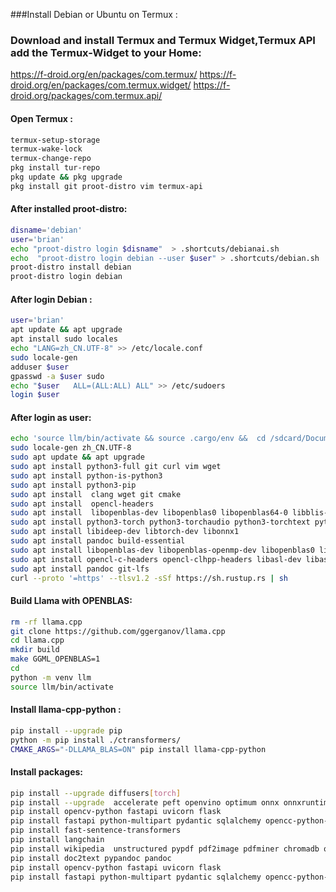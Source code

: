 ###Install Debian or Ubuntu on Termux :

### Download and install Termux and Termux Widget,Termux API add the Termux-Widget to your Home:

https://f-droid.org/en/packages/com.termux/
https://f-droid.org/en/packages/com.termux.widget/
https://f-droid.org/packages/com.termux.api/



#### Open Termux :

```bash
termux-setup-storage
termux-wake-lock
termux-change-repo
pkg install tur-repo
pkg update && pkg upgrade 
pkg install git proot-distro vim termux-api
```


#### After installed proot-distro:
    
```bash
disname='debian'
user='brian'
echo "proot-distro login $disname"  > .shortcuts/debianai.sh
echo  "proot-distro login debian --user $user" > .shortcuts/debian.sh
proot-distro install debian
proot-distro login debian
```


#### After login Debian :
    
```bash
user='brian'
apt update && apt upgrade
apt install sudo locales
echo "LANG=zh_CN.UTF-8" >> /etc/locale.conf
sudo locale-gen
adduser $user
gpasswd -a $user sudo
echo "$user   ALL=(ALL:ALL) ALL" >> /etc/sudoers
login $user
```

#### After login as user:
    
```bash
echo 'source llm/bin/activate && source .cargo/env &&  cd /sdcard/Documents/Pydroid3/llm' > llm.env
sudo locale-gen zh_CN.UTF-8
sudo apt update && apt upgrade
sudo apt install python3-full git curl vim wget
sudo apt install python-is-python3
sudo apt install python3-pip
sudo apt install  clang wget git cmake
sudo apt install  opencl-headers
sudo apt install  libopenblas-dev libopenblas0 libopenblas64-0 libblis-openmp-dev
sudo apt install python3-torch python3-torchaudio python3-torchtext python3-torchvision
sudo apt install libideep-dev libtorch-dev libonnx1
sudo apt install pandoc build-essential
sudo apt install libopenblas-dev libopenblas-openmp-dev libopenblas0 libopenblas64-0-openmp libopenblas64-dev libopenblas64-openmp-dev 
sudo apt install opencl-c-headers opencl-clhpp-headers libasl-dev libasl0 libclblast-dev libclc-13 
sudo apt install pandoc git-lfs
curl --proto '=https' --tlsv1.2 -sSf https://sh.rustup.rs | sh
```

#### Build Llama with OPENBLAS:
```bash
rm -rf llama.cpp
git clone https://github.com/ggerganov/llama.cpp
cd llama.cpp
mkdir build 
make GGML_OPENBLAS=1
cd
python -m venv llm
source llm/bin/activate
```

#### Install llama-cpp-python :

```bash
pip install --upgrade pip
python -m pip install ./ctransformers/
CMAKE_ARGS="-DLLAMA_BLAS=ON" pip install llama-cpp-python 
```

#### Install packages:
```bash
pip install --upgrade diffusers[torch] 
pip install --upgrade  accelerate peft openvino optimum onnx onnxruntime nncf
pip install opencv-python fastapi uvicorn flask
pip install fastapi python-multipart pydantic sqlalchemy opencc-python-reimplemented pandas 
pip install fast-sentence-transformers
pip install langchain
pip install wikipedia  unstructured pypdf pdf2image pdfminer chromadb qdrant-client lark momento annoy
pip install doc2text pypandoc pandoc
pip install opencv-python fastapi uvicorn flask
pip install fastapi python-multipart pydantic sqlalchemy opencc-python-reimplemented pandas gradio 

```

